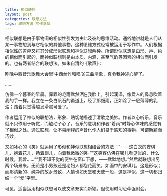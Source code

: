 ```yaml
---
title: 相似联想
layout: post
categories: 联想方法
tags: 联想方法 写作基础
---
```


相似联想是由于事物间的相似性引发为由此及彼的思维活动。通俗地讲就是人们从某一事物想到与它相似的其他事物。这种思维方式经常被运用于写作中。人们根据相似性的差异又将其分成形似联想和神似联想两种。所谓形似联想是由形、声、色的相似而引起的，而神似联想则是由本质、内涵，甚至气韵等因素的相似而引发的。也有两者结合的联想法。如朱自清的《歌声》：

昨晚中西音乐歌舞大会里‘中西丝竹和唱’的三曲清歌，真令我神述心醉了。

……

仿佛一个暮春的早晨。霏罪的毛雨默然洒在我脸上，引起润泽，像爱人的鼻息吹着我的手一样。我立在一条白矾石的甬道上，经了那细雨，正如涂了一层薄薄的乳油；踏着只觉得越发滑腻可爱了。

作者运用了神似的联想法，形象、贴切地描述了清歌之美妙。作者以心听乐，音乐就不只作用于听觉，而触动子心了。音乐的意境和作者“着雨”时静心体味的感觉有了相似之处。通过联想，让不易阐释的声音化作人们易于感知的事物，可谓新颖而巧妙。

又如冰心的《笑》就运用了形似和神似联想相结合的方法：“——这白衣的安琪儿，抱着花儿，扬着翅儿，向着我微微的笑。”“这笑容仿佛在哪儿看见似的，什么时候，我曾……”“我不知不觉的便坐在窗口下想，——默默地想。”然后就联想出另两个场景来。无论是小男孩还是老妇人都抱花而笑，如画中的安琪儿，这是形似；而那清新的、纯净的故乡景致、人情也如天堂和天使一般，这是神似，这一切都归结一个“爱”字里。

可见，适当运用相似联想可以使文章充实而新颖。但使用时切忌牵强附会。 